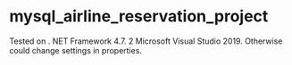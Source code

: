 # mysql_airline_reservation_project
Tested on . NET Framework 4.7. 2 Microsoft Visual Studio 2019. Otherwise could change settings in properties.
